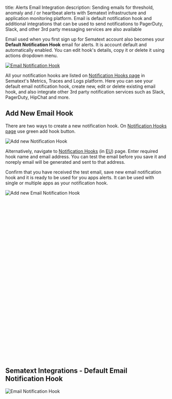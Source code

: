 title: Alerts Email Integration
description: Sending emails for threshold, anomaly and / or heartbeat alerts with Sematext infrastructure and application monitoring platform. Email is default notification hook and additional integrations that can be used to send notifications to PagerDuty, Slack, and other 3rd party messaging services are also available  

Email used when you first sign up for Sematext account also becomes your **Default Notification Hook** email for alerts. It is account default and automatically enabled. You can edit hook's details, copy it or delete it using actions dropdown menu.

<a href="#email-hook"><img alt="Email Notification Hook" src="/docs/images/integrations/default-email-notification-hook.png" title="Email Notification Hook"></a>

All your notification hooks are listed on [Notification Hooks page](https://apps.sematext.com/ui/hooks) in Sematext's Metrics, Traces and Logs platform. Here you can see your default email notification hook, create new, edit or delete existing email hook, and also integrate other 3rd party notification services such as Slack, PagerDuty, HipChat and more.

## Add New Email Hook

There are two ways to create a new notification hook. On [Notification Hooks page](https://apps.sematext.com/ui/hooks) use green add hook button.

<img alt="Add new Notification Hook" src="/docs/images/integrations/add-new-hook.png" title="Add new Notification Hook">

Alternatively, navigate to [Notification Hooks](https://apps.sematext.com/ui/hooks/create) (in [EU](https://apps.eu.sematext.com/ui/hooks/create)) page. Enter required hook name and email address. You can test the email before you save it and noreply email will be generated and sent to that address. 

Confirm that you have received the test email, save new email notification hook and it is ready to be used for you apps alerts. It can be used with single or multiple apps as your notification hook.

<img alt="Add new Email Notification Hook" src="/docs/images/integrations/create-new-email-notification-hook.gif" title="Add new Email Notification Hook">
<div id="email-hook" class="modal" role="dialog" aria-labelledby="Email Notification Hook" aria-describedby="Email Notification Hook">
  <div class="modal-content">
    <div class="header">
      <a href="#" id="close">
        <div class="box box3">
          <svg viewBox="0 0 40 40">
					    <path class="close-x" d="M 10,10 L 30,30 M 30,10 L 10,30"></path>
					  </svg>
        </div>
      </a>
      <h2>Sematext Integrations - Default Email Notification Hook</h2>
    </div>
    <div class="copy">
      <img alt="Email Notification Hook" src="/docs/images/integrations/default-email-notification-hook.png" title="Email Notification Hook">
    </div>
  </div>
  <a href="#">
    <div class="overlay"></div>
  </a>
</div>
